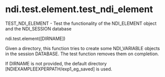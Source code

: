 # ndi.test.element.test_ndi_element

  TEST_NDI_ELEMENT - Test the functionality of the NDI_ELEMENT object and the NDI_SESSION database
 
   ndi.test.element([DIRNAME])
 
   Given a directory, this function tries to create some 
   NDI_VARIABLE objects in the session DATABASE. The test function
   removes them on completion.
 
   If DIRNAME is not provided, the default directory
   [NDIEXAMPLEEXPERPATH/exp1_eg_saved] is used.
